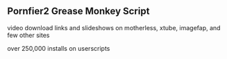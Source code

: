 Pornfier2 Grease Monkey Script
------------------------------
video download links and slideshows on motherless, xtube, imagefap, and few other sites 

over 250,000 installs on userscripts
